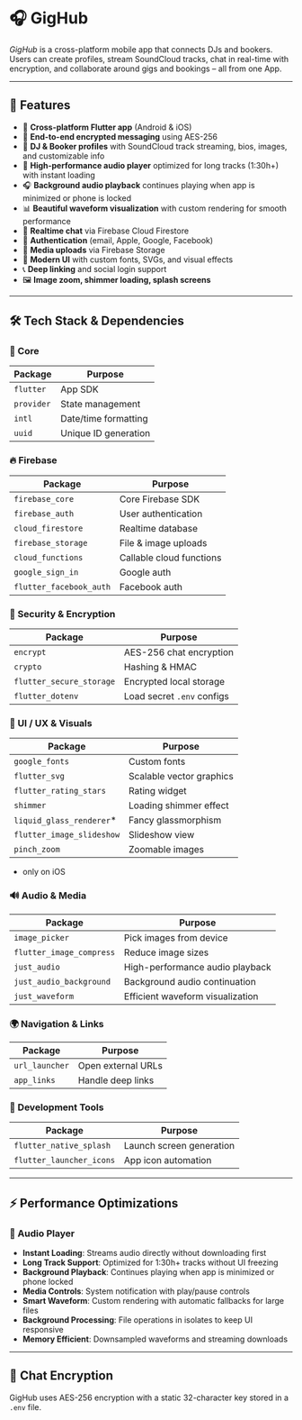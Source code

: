 # 🎧 GigHub

_GigHub_ is a cross-platform mobile app that connects DJs and bookers. Users can create profiles, stream SoundCloud tracks, chat in real-time with encryption, and collaborate around gigs and bookings – all from one App.

---

## 🚀 Features

- 📱 **Cross-platform Flutter app** (Android & iOS)
- 🔐 **End-to-end encrypted messaging** using AES-256
- 👤 **DJ & Booker profiles** with SoundCloud track streaming, bios, images, and customizable info
- 🎵 **High-performance audio player** optimized for long tracks (1:30h+) with instant loading
- 🎧 **Background audio playback** continues playing when app is minimized or phone is locked
- 📊 **Beautiful waveform visualization** with custom rendering for smooth performance
- 📨 **Realtime chat** via Firebase Cloud Firestore
- 🧾 **Authentication** (email, Apple, Google, Facebook)
- 📂 **Media uploads** via Firebase Storage
- 🎨 **Modern UI** with custom fonts, SVGs, and visual effects
- 📞 **Deep linking** and social login support
- 🖼️ **Image zoom, shimmer loading, splash screens**

---

## 🛠️ Tech Stack & Dependencies

### 📱 Core

| Package              | Purpose                       |
|----------------------|-------------------------------|
| `flutter`            | App SDK                       |
| `provider`           | State management              |
| `intl`               | Date/time formatting          |
| `uuid`               | Unique ID generation          |

### 🔥 Firebase

| Package                  | Purpose                                |
|--------------------------|----------------------------------------|
| `firebase_core`          | Core Firebase SDK                      |
| `firebase_auth`          | User authentication                   |
| `cloud_firestore`        | Realtime database                      |
| `firebase_storage`       | File & image uploads                   |
| `cloud_functions`        | Callable cloud functions               |
| `google_sign_in`         | Google auth                            |
| `flutter_facebook_auth`  | Facebook auth                          |

### 🔐 Security & Encryption

| Package                | Purpose                     |
|------------------------|-----------------------------|
| `encrypt`              | AES-256 chat encryption     |
| `crypto`               | Hashing & HMAC              |
| `flutter_secure_storage` | Encrypted local storage    |
| `flutter_dotenv`       | Load secret `.env` configs  |

### 🎨 UI / UX & Visuals

| Package                   | Purpose                          |
|---------------------------|----------------------------------|
| `google_fonts`            | Custom fonts                     |
| `flutter_svg`             | Scalable vector graphics         |
| `flutter_rating_stars`    | Rating widget                    |
| `shimmer`                 | Loading shimmer effect           |
| `liquid_glass_renderer`*   | Fancy glassmorphism              |
| `flutter_image_slideshow` | Slideshow view                   |
| `pinch_zoom`              | Zoomable images                  |
* only on iOS

### 🔊 Audio & Media

| Package                   | Purpose                           |
|---------------------------|-----------------------------------|
| `image_picker`            | Pick images from device           |
| `flutter_image_compress`  | Reduce image sizes                |
| `just_audio`              | High-performance audio playback   |
| `just_audio_background`   | Background audio continuation     |
| `just_waveform`           | Efficient waveform visualization  |


### 🌍 Navigation & Links

| Package         | Purpose                        |
|-----------------|--------------------------------|
| `url_launcher`  | Open external URLs             |
| `app_links`     | Handle deep links              |

### 🧪 Development Tools

| Package           | Purpose                     |
|-------------------|-----------------------------|
| `flutter_native_splash` | Launch screen generation |
| `flutter_launcher_icons` | App icon automation   |

---

## ⚡ Performance Optimizations

### 🎵 Audio Player
- **Instant Loading**: Streams audio directly without downloading first
- **Long Track Support**: Optimized for 1:30h+ tracks without UI freezing
- **Background Playback**: Continues playing when app is minimized or phone locked
- **Media Controls**: System notification with play/pause controls
- **Smart Waveform**: Custom rendering with automatic fallbacks for large files
- **Background Processing**: File operations in isolates to keep UI responsive
- **Memory Efficient**: Downsampled waveforms and streaming downloads

---

## 🔐 Chat Encryption

GigHub uses AES-256 encryption with a static 32-character key stored in a `.env` file.


